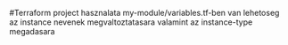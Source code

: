 #Terraform project hasznalata
my-module/variables.tf-ben van lehetoseg az instance nevenek megvaltoztatasara valamint az instance-type megadasara